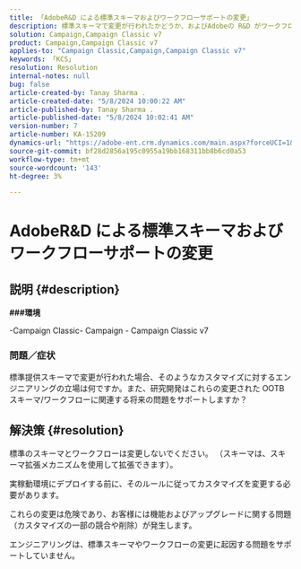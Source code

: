 ```yaml
---
title: 「AdobeR&D による標準スキーマおよびワークフローサポートの変更」
description: 標準スキーマで変更が行われたかどうか、およびAdobeの R&D がワークフローをサポートしているかどうかを説明します。
solution: Campaign,Campaign Classic v7
product: Campaign,Campaign Classic v7
applies-to: "Campaign Classic,Campaign,Campaign Classic v7"
keywords: 「KCS」
resolution: Resolution
internal-notes: null
bug: false
article-created-by: Tanay Sharma .
article-created-date: "5/8/2024 10:00:22 AM"
article-published-by: Tanay Sharma .
article-published-date: "5/8/2024 10:02:41 AM"
version-number: 7
article-number: KA-15209
dynamics-url: "https://adobe-ent.crm.dynamics.com/main.aspx?forceUCI=1&pagetype=entityrecord&etn=knowledgearticle&id=7efa2ec2-210d-ef11-9f8a-6045bd026dc7"
source-git-commit: bf28d2856a195c0955a19bb168311bb8b6cd0a53
workflow-type: tm+mt
source-wordcount: '143'
ht-degree: 3%

---
```


# AdobeR&amp;D による標準スキーマおよびワークフローサポートの変更

## 説明 {#description}

<b>

###環境

</b>

-Campaign Classic- Campaign - Campaign Classic v7


### <b>問題／症状</b>

標準提供スキーマで変更が行われた場合、そのようなカスタマイズに対するエンジニアリングの立場は何ですか。また、研究開発はこれらの変更された OOTB スキーマ/ワークフローに関連する将来の問題をサポートしますか？


## 解決策 {#resolution}


標準のスキーマとワークフローは変更しないでください。 （スキーマは、スキーマ拡張メカニズムを使用して拡張できます）。

実稼動環境にデプロイする前に、そのルールに従ってカスタマイズを変更する必要があります。

これらの変更は危険であり、お客様には機能およびアップグレードに関する問題（カスタマイズの一部の競合や削除）が発生します。

エンジニアリングは、標準スキーマやワークフローの変更に起因する問題をサポートしていません。
